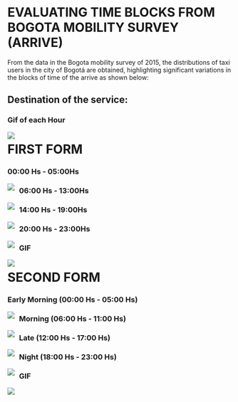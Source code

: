 # EVALUATING TIME BLOCKS FROM BOGOTA MOBILITY SURVEY (ARRIVE)

From the data in the Bogota mobility survey of 2015, the distributions of taxi users in the city of Bogotá are obtained, highlighting significant variations in the blocks of time of the arrive as shown below:

## Destination of the service:

### Gif of each Hour

<img src='./imgs/Bivariate graphs/Per hour/Arrive/GIF_ARR.png'
     style="float: left; margin-right: 10px;" />

# FIRST FORM

### 00:00 Hs - 05:00Hs

<img src='./imgs/Bivariate graphs/Other/Arrive/0_5.png'
     style="float: left; margin-right: 10px;" />

### 06:00 Hs - 13:00Hs

<img src='./imgs/Bivariate graphs/Other/Arrive/6_13.png'
     style="float: left; margin-right: 10px;" />

### 14:00 Hs - 19:00Hs

<img src='./imgs/Bivariate graphs/Other/Arrive/14_19.png'
     style="float: left; margin-right: 10px;" />

### 20:00 Hs - 23:00Hs

<img src='./imgs/Bivariate graphs/Other/Arrive/20_23.png'
     style="float: left; margin-right: 10px;" />

### GIF

<img src='./imgs/Bivariate graphs/Other/Arrive/GIF_Arr.png'
     style="float: left; margin-right: 10px;" />


# SECOND FORM

### Early Morning (00:00 Hs - 05:00 Hs)

<img src=".\imgs\Bivariate graphs\Time Blocks\Arrive\early_morning.png"
     style="float: left; margin-right: 10px;" />

### Morning (06:00 Hs - 11:00 Hs)

<img src=".\imgs\Bivariate graphs\Time Blocks\Arrive\morning.png"
     style="float: left; margin-right: 10px;" />

### Late (12:00 Hs - 17:00 Hs)

<img src=".\imgs\Bivariate graphs\Time Blocks\Arrive\late.png"
     style="float: left; margin-right: 10px;" />

### Night (18:00 Hs - 23:00 Hs)

<img src=".\imgs\Bivariate graphs\Time Blocks\Arrive\night.png"
     style="float: left; margin-right: 10px;" />

### GIF

<img src=".\imgs\Bivariate graphs\Time Blocks\Arrive\animTimeARR.png"
     style="float: left; margin-right: 10px;" />


